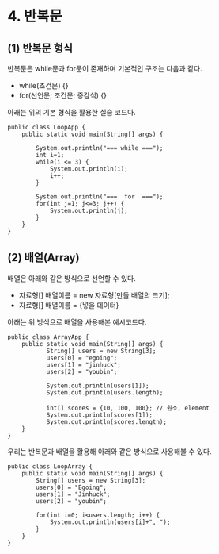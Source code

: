 <h1> <strong> 4. 반복문 </strong> </h1>

<h2> <strong> (1) 반복문 형식 </strong> </h2>

반복문은 while문과 for문이 존재하며 기본적인 구조는 다음과 같다.

* while(조건문) {}
* for(선언문; 조건문; 증감식) {}

아래는 위의 기본 형식을 활용한 실습 코드다.

```(java)
public class LoopApp {
	public static void main(String[] args) {
		
		System.out.println("=== while ===");
		int i=1;
		while(i <= 3) {
			System.out.println(i);
			i++;
		}
		
		System.out.println("===  for  ===");
		for(int j=1; j<=3; j++) {
			System.out.println(j);
		}
	}
}
```

<h2> <strong> (2) 배열(Array) </strong> </h2>

배열은 아래와 같은 방식으로 선언할 수 있다.

* 자료형[] 배열이름 = new 자료형[만들 배열의 크기];
* 자료형[] 배열이름 = {넣을 데이터}

아래는 위 방식으로 배열을 사용해본 예시코드다.

```(java)
public class ArrayApp {
	public static void main(String[] args) {
		   String[] users = new String[3];
	       users[0] = "egoing";
	       users[1] = "jinhuck";
	       users[2] = "youbin";
	         
	       System.out.println(users[1]);
	       System.out.println(users.length);
	         
	       int[] scores = {10, 100, 100}; // 원소, element
	       System.out.println(scores[1]);
	       System.out.println(scores.length);
	}
}
```

우리는 반복문과 배열을 활용해 아래와 같은 방식으로 사용해볼 수 있다.

```(java)
public class LoopArray {
	public static void main(String[] args) {
		String[] users = new String[3];
		users[0] = "Egoing";
		users[1] = "Jinhuck";
		users[2] = "youbin";
		
		for(int i=0; i<users.length; i++) {
			System.out.println(users[i]+", ");
		}
	}
}
```